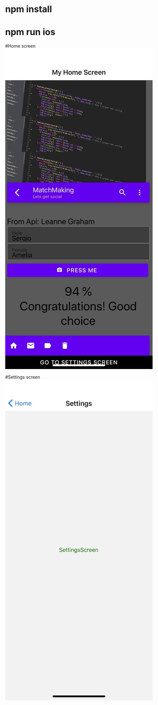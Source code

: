 # npm install
# npm run ios

#Home screen
![home screen](https://github.com/oceankrish76/react-native/blob/master/img/homscreen.jpg?raw=true)

#Settings screen
![settings screen](https://github.com/oceankrish76/react-native/blob/master/img/settingsscreen.jpg?raw=true)